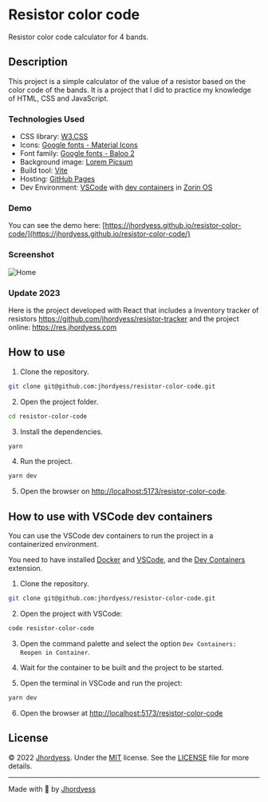 # Resistor color code

Resistor color code calculator for 4 bands.

## Description

This project is a simple calculator of the value of a resistor based on the color code of the bands. It is a project that I did to practice my knowledge of HTML, CSS and JavaScript.

### Technologies Used

- CSS library: [W3.CSS](https://www.w3schools.com/w3css/default.asp)
- Icons: [Google fonts - Material Icons](https://fonts.google.com/icons?selected=Material+Icons)
- Font family: [Google fonts - Baloo 2](https://fonts.google.com/specimen/Baloo+2)
- Background image: [Lorem Picsum](https://picsum.photos)
- Build tool: [Vite](https://vitejs.dev/)
- Hosting: [GitHub Pages](https://pages.github.com/)
- Dev Environment: [VSCode](https://code.visualstudio.com/) with [dev containers](https://code.visualstudio.com/docs/remote/containers) in [Zorin OS](https://zorinos.com/)

### Demo

You can see the demo here: [https://jhordyess.github.io/resistor-color-code/](https://jhordyess.github.io/resistor-color-code/)

### Screenshot

![Home](https://res.cloudinary.com/jhordyess/image/upload/v1675258236/resistor-color-code/home.png_dvl7r3.png)

### Update 2023

Here is the project developed with React that includes a Inventory tracker of resistors <https://github.com/jhordyess/resistor-tracker> and the project online: <https://res.jhordyess.com>

## How to use

1. Clone the repository.

```bash
git clone git@github.com:jhordyess/resistor-color-code.git
```

2. Open the project folder.

```bash
cd resistor-color-code
```

3. Install the dependencies.

```bash
yarn
```

4. Run the project.

```bash
yarn dev
```

5. Open the browser on [http://localhost:5173/resistor-color-code](http://localhost:5173/resistor-color-code).

## How to use with VSCode dev containers

You can use the VSCode dev containers to run the project in a containerized environment.

You need to have installed [Docker](https://www.docker.com/) and [VSCode](https://code.visualstudio.com/), and the [Dev Containers](https://marketplace.visualstudio.com/items?itemName=ms-vscode-remote.remote-containers) extension.

1. Clone the repository.

```bash
git clone git@github.com:jhordyess/resistor-color-code.git
```

2. Open the project with VSCode:

```bash
code resistor-color-code
```

3. Open the command palette and select the option `Dev Containers: Reopen in Container`.

4. Wait for the container to be built and the project to be started.

5. Open the terminal in VSCode and run the project:

```bash
yarn dev
```

6. Open the browser at <http://localhost:5173/resistor-color-code>

## License

© 2022 [Jhordyess](https://github.com/jhordyess). Under the [MIT](https://choosealicense.com/licenses/mit/) license. See the [LICENSE](./LICENSE) file for more details.

---

Made with 💪 by [Jhordyess](https://www.jhordyess.com/)
